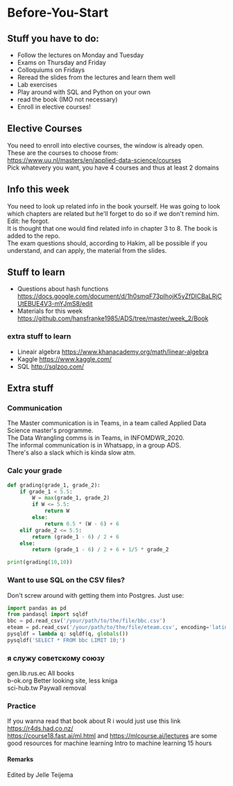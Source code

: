 # Before-You-Start

## Stuff you have to do:
- Follow the lectures on Monday and Tuesday  
- Exams on Thursday and Friday  
- Colloquiums on Fridays  
- Reread the slides from the lectures and learn them well  
- Lab exercises  
- Play around with SQL and Python on your own  
- read the book (IMO not necessary)  
- Enroll in elective courses!  


## Elective Courses
You need to enroll into elective courses, the window is already open.  
These are the courses to choose from: https://www.uu.nl/masters/en/applied-data-science/courses  
Pick whatevery you want, you have 4 courses and thus at least 2 domains  


## Info this week
You need to look up related info in the book yourself. He was going to look which chapters are related but he'll forget to do so if we don't remind him. Edit: he forgot.  
It is thought that one would find related info in chapter 3 to 8. The book is added to the repo.  
The exam questions should, according to Hakim, all be possible if you understand, and can apply, the material from the slides.  

## Stuff to learn
- Questions about hash functions https://docs.google.com/document/d/1h0smqF73pIhojK5yZfDlCBaLRjCUtEBUE4V3-mYJmS8/edit
- Materials for this week https://github.com/hansfranke1985/ADS/tree/master/week_2/Book
### extra stuff to learn
- Lineair algebra https://www.khanacademy.org/math/linear-algebra
- Kaggle https://www.kaggle.com/
- SQL http://sqlzoo.com/

## Extra stuff

### Communication
The Master communication is in Teams, in a team called Applied Data Science master's programme.  
The Data Wrangling comms is in Teams, in INFOMDWR_2020.  
The informal communication is in Whatsapp, in a group ADS.  
There's also a slack which is kinda slow atm.  

### Calc your grade

```python
def grading(grade_1, grade_2): 
    if grade_1 < 5.5:
        W = max(grade_1, grade_2) 
        if W <= 5.5:
            return W
        else:
            return 0.5 * (W - 6) + 6 
    elif grade_2 <= 5.5:
        return (grade_1 - 6) / 2 + 6
    else:
        return (grade_1 - 6) / 2 + 6 + 1/5 * grade_2

print(grading(10,10))
```

### Want to use SQL on the CSV files?
Don't screw around with getting them into Postgres. Just use:  

```python 
import pandas as pd
from pandasql import sqldf
bbc = pd.read_csv('/your/path/to/the/file/bbc.csv')
eteam = pd.read_csv('/your/path/to/the/file/eteam.csv', encoding='latin-1')
pysqldf = lambda q: sqldf(q, globals())
pysqldf('SELECT * FROM bbc LIMIT 10;')
```

### я служу советскому союзу
gen.lib.rus.ec All books  
b-ok.org Better looking site, less kniga  
sci-hub.tw Paywall removal  

### Practice
If you wanna read that book about R i would just use this link https://r4ds.had.co.nz/  
https://course18.fast.ai/ml.html and https://mlcourse.ai/lectures are some good resources for machine learning Intro to machine learning 15 hours

#### Remarks
Edited by Jelle Teijema